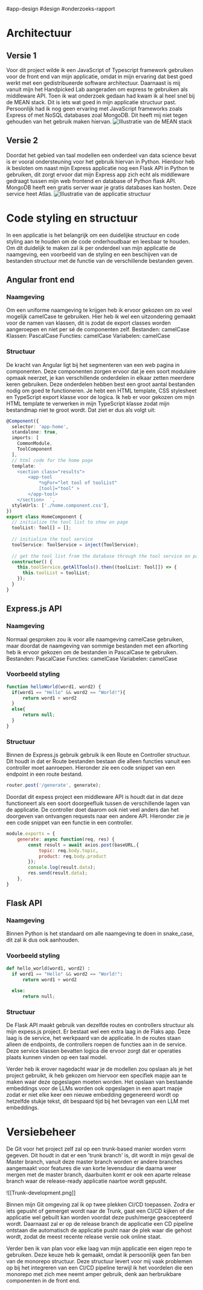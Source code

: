 #app-design  #design  #onderzoeks-rapport 

# Architectuur
## Versie 1
Voor dit project wilde ik een JavaScript of Typescript framework gebruiken voor de front end van mijn applicatie, omdat in mijn ervaring dat best goed werkt met een gedistribueerde software architectuur. Daarnaast is mij vanuit mijn het Handpicked Lab aangeraden om express te gebruiken als middleware API. Toen ik wat onderzoek gedaan had kwam ik al heel snel bij de MEAN stack. Dit is iets wat goed in mijn applicatie structuur past. Persoonlijk had ik nog geen ervaring met JavaScript frameworks zoals Express of met NoSQL databases zoal MongoDB. Dit heeft mij niet tegen gehouden van het gebruik maken hiervan.
![Illustratie van de MEAN stack](Mean-stack.png)


## Versie 2
Doordat het gebied van taal modellen een onderdeel van data science bevat is er vooral ondersteuning voor het gebruik hiervan in Python. Hierdoor heb ik besloten om naast mijn Express applicatie nog een Flask API in Python te gebruiken, dit zorgt ervoor dat mijn Express app zich echt als middleware gedraagt tussen mijn web frontend en database of Python flask API. MongoDB heeft een gratis server waar je gratis databases kan hosten. Deze service heet Atlas.
![Illustratie van de applicatie structuur](ArchitectuurV2.png)

# Code styling en structuur
In een applicatie is het belangrijk om een duidelijke structuur en code styling aan te houden om de code onderhoudbaar en leesbaar te houden. Om dit duidelijk te maken zal ik per onderdeel van mijn applicatie de naamgeving, een voorbeeld van de styling en een beschijven van de bestanden structuur met de functie van de verschillende bestanden geven.
## Angular front end
### Naamgeving
Om een uniforme naamgeving te krijgen heb ik ervoor gekozen om zo veel mogelijk camelCase te gebruiken. Hier heb ik wel een uitzondering gemaakt voor de namen van klassen, dit is zodat de export classes worden aangeroepen en niet per sé de componenten zelf.
Bestanden: camelCase
Klassen: PascalCase
Functies: camelCase
Variabelen: camelCase
### Structuur
De kracht van Angular ligt bij het segmenteren van een web pagina in componenten. Deze componenten zorgen ervoor dat je een soort modulaire opmaak neerzet, je kan verschillende onderdelen in elkaar zetten meerdere keren gebruiken. Deze onderdelen hebben best een groot aantal bestanden nodig om goed te functioneren. Je hebt een HTML template, CSS stylesheet en TypeScript export klasse voor de logica. Ik heb er voor gekozen om mijn HTML template te verwerken in mijn TypeScript klasse zodat mijn bestandmap niet te groot wordt. Dat ziet er dus als volgt uit:
```ts
@Component({  
  selector: 'app-home',  
  standalone: true,  
  imports: [  
    CommonModule,  
    ToolComponent  
  ],  
  // html code for the home page  
  template: `  
    <section class="results">      
	    <app-tool        
		    *ngFor="let tool of toolList"  
	        [tool]="tool" >      
	    </app-tool>    
	</section>  `,  
  styleUrls: ['./home.component.css'],  
})  
export class HomeComponent {  
  // initialize the tool list to show on page  
  toolList: Tool[] = [];  
  
  // initialize the tool service  
  toolService: ToolService = inject(ToolService);  
  
  // get the tool list from the database through the tool service on page load  
  constructor() {  
    this.toolService.getAllTools().then((toolList: Tool[]) => {  
      this.toolList = toolList;  
    });  
  }  
}
```

## Express.js API
### Naamgeving
Normaal gesproken zou ik voor alle naamgeving camelCase gebruiken, maar doordat de naamgeving van sommige bestanden met een afkorting heb ik ervoor gekozen om de bestanden in PascalCase te gebruiken.
Bestanden: PascalCase
Functies: camelCase
Variabelen: camelCase
### Voorbeeld styling
```js
function helloWorld(word1, word2) {  
  if(word1 == "Hello" && word2 == "World!"){
	  return word1 + word2
  }
  else{
	  return null;
  }  
}
```
### Structuur
Binnen de Express.js gebruik gebruik ik een Route en Controller structuur. Dit houdt in dat er Route bestanden bestaan die alleen functies vanuit een controller moet aanroepen. Hieronder zie een code snippet van een endpoint in een route bestand.
```js
router.post('/generate', generate);
```

Doordat dit expess project een middleware API is houdt dat in dat deze functioneert als een soort doorgeefluik tussen de verschillende lagen van de applicatie. De controller doet daarom ook niet veel anders dan het doorgeven van ontvangen requests naar een andere API. Hieronder zie je een code snippet van een functie in een controller.
```js
module.exports = {  
    generate: async function(req, res) {  
        const result = await axios.post(baseURL,{  
            topic: req.body.topic,  
            product: req.body.product  
        });  
        console.log(result.data);  
        res.send(result.data);  
    },  
}
```


## Flask API
### Naamgeving
Binnen Python is het standaard om alle naamgeving te doen in snake_case, dit zal ik dus ook aanhouden.
### Voorbeeld styling
```python
def hello_world(word1, word2) :  
  if word1 == "Hello" && word2 == "World!":
	  return word1 + word2
 
  else:
	  return null;
```
### Structuur
De Flask API maakt gebruik van dezelfde routes en controllers structuur als mijn expess.js project. Er bestaat wel een extra laag in de Flaks app. Deze laag is de service, het werkpaard van de applicatie. In de routes staan alleen de endpoints, de controllers roepen de functies aan in de service. Deze service klassen bevatten logica die ervoor zorgt dat er operaties plaats kunnen vinden op een taal model. 

Verder heb ik erover nagedacht waar je de modellen zou opslaan als je het project gebruikt, ik heb gekozen om hiervoor een specifiek mapje aan te maken waar deze opgeslagen moeten worden. Het opslaan van bestaande embeddings voor de LLMs worden ook opgeslagen in een apart mapje zodat er niet elke keer een nieuwe embedding gegenereerd wordt op hetzelfde stukje tekst, dit bespaard tijd bij het bevragen van een LLM met embeddings.

# Versiebeheer
De Git voor het project zelf zal op een trunk-based manier worden vorm gegeven. Dit houdt in dat er een 'trunk branch' is, dit wordt in mijn geval de Master branch, vanuit deze master branch worden er andere branches aangemaakt voor features die van korte levensduur die daarna weer mergen met de master branch, daarbuiten komt er ook een aparte release branch waar de release-ready applicatie naartoe wordt gepusht. 

![[Trunk-development.png]]

Binnen mijn Git omgeving zal ik op twee plekken CI/CD toepassen. Zodra er iets gepusht of gemerget wordt naar de Trunk, gaat een CI/CD kijken of die applicatie wel gebuilt kan worden voordat deze push/merge geaccepteerd wordt. Daarnaast zal er op de release branch de applicatie een CD pipeline ontstaan die automatisch de applicatie pusht naar de plek waar die gehost wordt, zodat de meest recente release versie ook online staat.

Verder ben ik van plan voor elke laag van mijn applicatie een eigen repo te gebruiken. Deze keuze heb ik gemaakt, omdat ik persoonlijk geen fan ben van de monorepo structuur. Deze structuur levert voor mij vaak problemen op bij het integreren van een CI/CD pipeline terwijl ik het voordelen die een monorepo met zich mee neemt amper gebruik, denk aan herbruikbare componenten in de front end.
